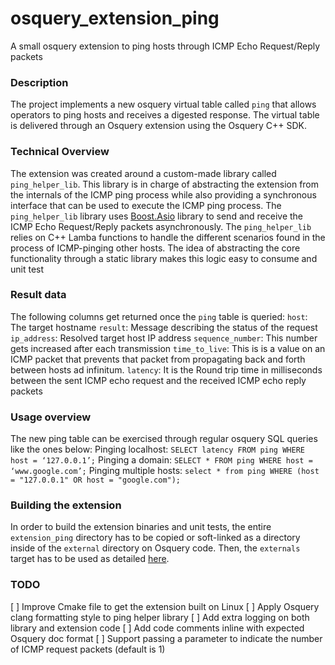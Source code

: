 # osquery_extension_ping
A small osquery extension to ping hosts through ICMP Echo Request/Reply packets

### Description
The project implements a new osquery virtual table called `ping`  that allows operators to ping hosts and receives a digested response.
The virtual table is delivered through an Osquery extension using the Osquery C++ SDK.

### Technical Overview
The extension was created around a custom-made library called `ping_helper_lib`. This library is in charge of abstracting the extension from the internals of the ICMP ping process while also providing a synchronous interface that can be used to execute the ICMP ping process.
The `ping_helper_lib` library uses [Boost.Asio](https://www.boost.org/doc/libs/1_78_0/doc/html/boost_asio.html)  library to send and receive the ICMP Echo Request/Reply packets asynchronously. The `ping_helper_lib` relies on C++ Lamba functions to handle the different scenarios found in the process of ICMP-pinging other hosts. The idea of abstracting the core functionality through a static library makes this logic easy to consume and unit test

### Result data
The following columns get returned once the `ping` table is queried:
`host`: The target hostname
`result`: Message describing the status of the request
`ip_address`: Resolved target host IP address 
`sequence_number`: This number gets increased after each transmission
`time_to_live`: This is is a value on an ICMP packet that prevents that packet from propagating back and forth between hosts ad infinitum. 
`latency`: It is the Round trip time in milliseconds between the sent ICMP echo request and the received ICMP echo reply packets

### Usage overview
The new ping table can be exercised through regular osquery SQL queries like the ones below:
Pinging localhost: `SELECT latency FROM ping WHERE host = ‘127.0.0.1’;`
Pinging a domain: `SELECT * FROM ping WHERE host = ‘www.google.com’;`
Pinging multiple hosts: `select * from ping WHERE (host = "127.0.0.1" OR host = "google.com");`

### Building the extension
In order to build the extension binaries and unit tests, the entire `extension_ping` directory has to be copied or soft-linked as a directory inside of the `external` directory on Osquery code.  Then, the `externals` target has to be used as detailed [here](https://osquery.readthedocs.io/en/stable/development/osquery-sdk/#building-external-extensions).

### TODO
[ ] Improve Cmake file to get the extension built on Linux
[ ] Apply Osquery clang formatting style to ping helper library
[ ] Add extra logging on both library and extension code
[ ] Add code comments inline with expected Osquery doc format
[ ] Support passing a parameter to indicate the number of ICMP request packets (default is 1)
